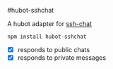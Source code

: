 #hubot-sshchat

A hubot adapter for [ssh-chat](https://github.com/shazow/ssh-chat)

```
npm install hubot-sshchat
```

- [X] responds to public chats
- [X] responds to private messages

